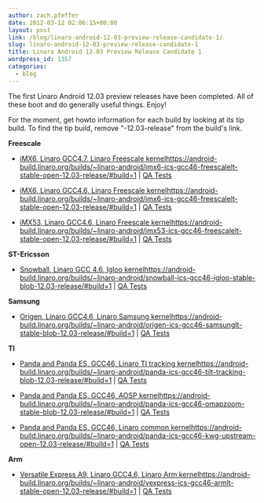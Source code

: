 ```yaml
---
author: zach.pfeffer
date: 2012-03-12 02:06:15+00:00
layout: post
link: /blog/linaro-android-12-03-preview-release-candidate-1/
slug: linaro-android-12-03-preview-release-candidate-1
title: Linaro Android 12.03 Preview Release Candidate 1
wordpress_id: 1357
categories:
  - blog
---
```


The first Linaro Android 12.03 preview releases have been completed. All of these boot and do generally useful things. Enjoy!

For the moment, get howto information for each build by looking at its tip build. To find the tip build, remove "-12.03-release" from the build's link.

**Freescale**

- [iMX6, Linaro GCC4.7, Linaro Freescale kernel]()https://android-build.linaro.org/builds/~linaro-android/imx6-ics-gcc46-freescalelt-stable-open-12.03-release/#build=1 | [QA Tests](https://docs.google.com/a/linaro.org/spreadsheet/ccc?key=0AkxwyUNxNaAadDE1MlJmY19PQzlJOUY5OXk0SWJYT1E#gid=4)

- [iMX6, Linaro GCC4.6, Linaro Freescale kernel]()https://android-build.linaro.org/builds/~linaro-android/imx6-ics-gcc46-freescalelt-stable-open-12.03-release/#build=1 | [QA Tests](https://docs.google.com/a/linaro.org/spreadsheet/ccc?key=0AkxwyUNxNaAadDE1MlJmY19PQzlJOUY5OXk0SWJYT1E#gid=2)

- [iMX53, Linaro GCC4.6, Linaro Freescale kernel]()https://android-build.linaro.org/builds/~linaro-android/imx53-ics-gcc46-freescalelt-stable-open-12.03-release/#build=1 | [QA Tests](https://docs.google.com/a/linaro.org/spreadsheet/ccc?key=0AkxwyUNxNaAadDE1MlJmY19PQzlJOUY5OXk0SWJYT1E#gid=3)

**ST-Ericsson**

- [Snowball, Linaro GCC 4.6, Igloo kernel]()https://android-build.linaro.org/builds/~linaro-android/snowball-ics-gcc46-igloo-stable-blob-12.03-release/#build=1 | [QA Tests](https://docs.google.com/a/linaro.org/spreadsheet/ccc?key=0AkxwyUNxNaAadEF1NXVhT3dQWnZsTHBydnpiWVB4Umc#gid=3)

**Samsung**

- [Origen, Linaro GCC4.6, Linaro Samsung kernel]()https://android-build.linaro.org/builds/~linaro-android/origen-ics-gcc46-samsunglt-stable-blob-12.03-release/#build=1 | [QA Tests](https://docs.google.com/a/linaro.org/spreadsheet/ccc?key=0AkxwyUNxNaAadDRDVl9TSHUweUk3eG9ndk9sNGxUVnc#gid=2)

**TI**

- [Panda and Panda ES, GCC46, Linaro TI tracking kernel]()https://android-build.linaro.org/builds/~linaro-android/panda-ics-gcc46-tilt-tracking-blob-12.03-release/#build=1 | [QA Tests](https://docs.google.com/a/linaro.org/spreadsheet/ccc?key=0AkxwyUNxNaAadGVWd3pZazdaRUU0MnRnWmgwbVhTR0E#gid=5)

- [Panda and Panda ES, GCC46, AOSP kernel]()https://android-build.linaro.org/builds/~linaro-android/panda-ics-gcc46-omapzoom-stable-blob-12.03-release/#build=1 | [QA Tests](https://docs.google.com/a/linaro.org/spreadsheet/ccc?key=0AkxwyUNxNaAadGVWd3pZazdaRUU0MnRnWmgwbVhTR0E#gid=3)

- [Panda and Panda ES, GCC46, Linaro common kernel]()https://android-build.linaro.org/builds/~linaro-android/panda-ics-gcc46-kwg-upstream-open-12.03-release/#build=1 | [QA Tests](https://docs.google.com/a/linaro.org/spreadsheet/ccc?key=0AkxwyUNxNaAadGVWd3pZazdaRUU0MnRnWmgwbVhTR0E#gid=9)

**Arm**

- [Versatile Express A9, Linaro GCC4.6, Linaro Arm kernel]()https://android-build.linaro.org/builds/~linaro-android/vexpress-ics-gcc46-armlt-stable-open-12.03-release/#build=1 | [QA Tests](https://docs.google.com/a/linaro.org/spreadsheet/ccc?key=0AkxwyUNxNaAadExQdHNxTnR5SFZCQzJnN1ZtQ2ZhWkE#gid=0)
